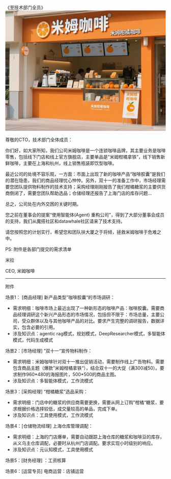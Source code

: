 
《至技术部门全员》
![mimuu_coffee.jpeg](assets/mimuu_coffee.jpeg)

尊敬的CTO，技术部门全体成员：


你们好，如大家所知，我们公司米姆咖啡是一个连锁咖啡品牌，其主要业务是咖啡零售，包括线下门店和线上官方旗舰店，主要单品是“米姆柑橘拿铁”，线下销售新鲜咖啡，主要在上海和杭州，线上销售瓶装即饮型咖啡。

最近公司的处境不容乐观，一方面：市面上出现了新的咖啡产品“咖啡胶囊”是我们的潜在隐患，我们的商品经理忧心忡忡。另外，双十一的准备工作中，市场经理需要您团队提供物料制作的技术支持；采购经理刚刚报告了我们柑橘糖浆的主要供货商倒闭了，需要您团队帮助选品；仓储经理还报告了上海门店的库存问题...

总之，公司处在内外交困的关键时期。

您之前在董事会的提案“使用智能体(Agent) 重构公司"，得到了大部分董事会成员的支持，我们从魔搭社区和datawhale社区请来了技术支持。

请您按照您的计划实行，希望您和团队扶大厦之于将倾，拯救米姆咖啡于危难之中。

PS: 附件是各部门提交的需求清单

米拉

CEO, 米姆咖啡

-----

附件

场景1： [商品经理] 新产品类型”咖啡胶囊“的市场调研：
- 需求明细：咖啡市场上最近出现了一种新形态的咖啡产品：咖啡胶囊。需要商品经理调研这个新兴产品形态的市场情况，包括但不限于：市场总量，主要公司，受众群体以及与其他咖啡产品的对比。要求产生完整的调研报告，数据详实，包含必要的引用。
- 涉及知识点：agentic rag模式，规划模式，DeepResearcher模式，多智能体模式，代码生成模式

场景2：[市场经理] ”双十一“宣传物料制作：
- 需求明细：米姆咖啡针对双十一推出促销活动，需要制作线上广告物料。需要包含商品主题（爆款”米姆柑橘拿铁“），结合双十一的大促（满300减50）。要求制作960\*480的海报图片，500\*500的商品主图。
- 涉及知识点：多智能体模式，工作流模式

场景3：[采购经理] “柑橘糖浆”选品采购：
- 需求明细：门店中的糖浆的供应商需要更换，需要从网上订购”柑橘“糖浆，要求根据价格选择较低，成交量较高的单品，完成下单。
- 涉及知识点：工具使用模式，工作流模式

场景4：[仓储物流经理] 上海仓库管理调配：
- 需求明细：上海的门店爆单，需要自动跟踪上海仓库的糖浆和咖啡豆的库存，从义乌主仓库调配，必要时从杭州门店调配。要求实现小时级别的响应。
- 涉及知识点：元认知模式，工具使用模式

场景5：[财务经理] ：工资核算

场景6：[运营专员] 电商运营：店铺运营